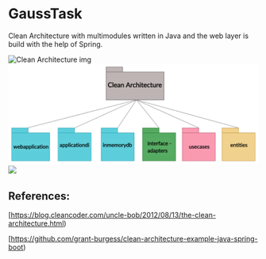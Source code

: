 # GaussTask

Clean Architecture with multimodules written in Java and the web layer is build with the help of Spring.

<img src="https://blog.cleancoder.com/uncle-bob/images/2012-08-13-the-clean-architecture/CleanArchitecture.jpg" alt="Clean Architecture img">


<img src="https://github.com/rildikondi/CleanArchitectureSpring/blob/clean_architecture_by_layer/images/main_module_schema.jpg" >


<img src="https://github.com/rildikondi/CleanArchitectureSpring/tree/clean_architecture_by_layer/images/webapplication_interaction.jpg" >

## References:
[https://blog.cleancoder.com/uncle-bob/2012/08/13/the-clean-architecture.html)

[https://github.com/grant-burgess/clean-architecture-example-java-spring-boot)
